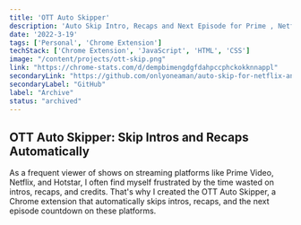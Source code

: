 ```yaml
---
title: 'OTT Auto Skipper'
description: 'Auto Skip Intro, Recaps and Next Episode for Prime , Netflix and Hotstar'
date: '2022-3-19'
tags: ['Personal', 'Chrome Extension']
techStack: ['Chrome Extension', 'JavaScript', 'HTML', 'CSS']
image: "/content/projects/ott-skip.png"
link: "https://chrome-stats.com/d/dempbimengdgfdahpccphckokknnappl"
secondaryLink: "https://github.com/onlyoneaman/auto-skip-for-netflix-and-prime"
secondaryLabel: "GitHub"
label: "Archive"
status: "archived"
---
```


## OTT Auto Skipper: Skip Intros and Recaps Automatically

As a frequent viewer of shows on streaming platforms like Prime Video, Netflix, and Hotstar, I often find myself frustrated by the time wasted on intros, recaps, and credits. That's why I created the OTT Auto Skipper, a Chrome extension that automatically skips intros, recaps, and the next episode countdown on these platforms.
